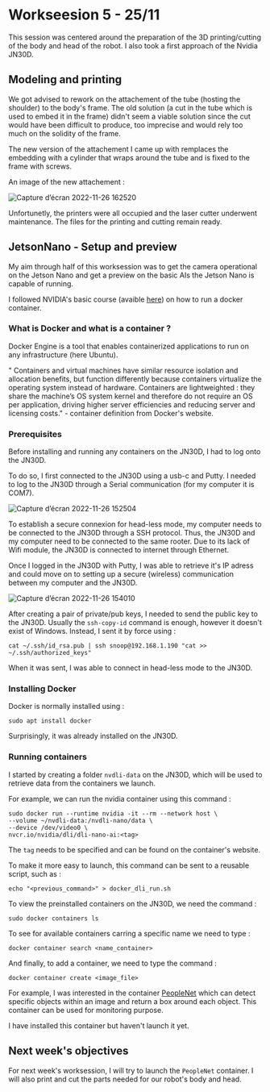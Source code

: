 # Workseesion 5 - 25/11

This session was centered around the preparation of the 3D printing/cutting of the body and head of the robot. I also took a first approach of the Nvidia JN30D.

 ## **Modeling and printing**

We got advised to rework on the attachement of the tube (hosting the shoulder) to the body's frame. The old solution (a cut in the tube which is used to embed it in the frame) didn't seem a viable solution since the cut would have been difficult to produce, too imprecise and would rely too much on the solidity of the frame.

The new version of the attachement I came up with remplaces the embedding with a cylinder that wraps around the tube and is fixed to the frame with screws.

An image of the new attachement : 

![Capture d’écran 2022-11-26 162520](https://user-images.githubusercontent.com/95374519/204096462-bba5e833-8365-4613-b444-8894f8ae03ac.png)

Unfortunetly, the printers were all occupied and the laser cutter underwent maintenance. 
The files for the printing and cutting remain ready. 

## **JetsonNano - Setup and preview**

My aim through half of this worksession was to get the camera operational on the Jetson Nano and get a preview on the basic AIs the Jetson Nano is capable of running.

I followed NVIDIA's basic course (avaible [here](https://developer.nvidia.com/embedded/learn/jetson-ai-certification-programs#course_outline)) on how to run a docker container. 

### **What is Docker and what is a container ?**

Docker Engine is a tool that enables containerized applications to run on any infrastructure (here Ubuntu).

" Containers and virtual machines have similar resource isolation and allocation benefits, but function differently because containers virtualize the operating system instead of hardware.
Containers are lightweighted : they share the machine’s OS system kernel and therefore do not require an OS per application, driving higher server efficiencies and reducing server and licensing costs." - container definition from Docker's website.

### **Prerequisites** 

Before installing and running any containers on the JN30D, I had to log onto the JN30D.

To do so, I first connected to the JN30D using a usb-c and Putty. I needed to log to the JN30D through a Serial communication (for my computer it is COM7). 

![Capture d’écran 2022-11-26 152504](https://user-images.githubusercontent.com/95374519/204096467-aee673d1-e0c0-4c0b-afe8-5f5ede27c887.png)

To establish a secure connexion for head-less mode, my computer needs to be connected to the JN30D through a SSH protocol. Thus, the JN30D and my computer need to be connected to the same rooter. Due to its lack of Wifi module, the JN30D is connected to internet through Ethernet.

Once I logged in the JN30D with Putty, I was able to retrieve it's IP adress and could move on to setting up a secure (wireless) communication between my computer and the JN30D. 

![Capture d’écran 2022-11-26 154010](https://user-images.githubusercontent.com/95374519/204096460-8ee22cb5-ae00-4c5e-bd6f-e0d0d26b8ffe.png)

After creating a pair of private/pub keys, I needed to send the public key to the JN30D. 
Usually the ```ssh-copy-id``` command is enough, however it doesn't exist of Windows. Instead, I sent it by force using :

    cat ~/.ssh/id_rsa.pub | ssh snoop@192.168.1.190 "cat >> ~/.ssh/authorized_keys"

When it was sent, I was able to connect in head-less mode to the JN30D.

### **Installing Docker**

Docker is normally installed using :

    sudo apt install docker

Surprisingly, it was already installed on the JN30D.

### **Running containers**

I started by creating a folder `nvdli-data` on the JN30D, which will be used to retrieve data from the containers we launch. 

For example, we can run the nvidia container using this command :

    sudo docker run --runtime nvidia -it --rm --network host \
    --volume ~/nvdli-data:/nvdli-nano/data \
    --device /dev/video0 \
    nvcr.io/nvidia/dli/dli-nano-ai:<tag>

The `tag` needs to be specified and can be found on the container's website.

To make it more easy to launch, this command can be sent to a reusable script, such as :

    echo "<previous_command>" > docker_dli_run.sh


To view the preinstalled containers on the JN30D, we need the command :

    sudo docker containers ls 


To see for available containers carring a specific name we need to type :

    docker container search <name_container>

And finally, to add a container, we need to type the command :

    docker container create <image_file>



For example, I was interested in the container [PeopleNet](https://catalog.ngc.nvidia.com/orgs/nvidia/teams/tao/models/peoplenet) which can detect specific objects within an image and return a box around each object. This container can be used for monitoring purpose. 

I have installed this container but haven't launch it yet. 

## Next week's objectives

For next week's worksession, I will try to launch the `PeopleNet` container. I will also print and cut the parts needed for our robot's body and head. 

